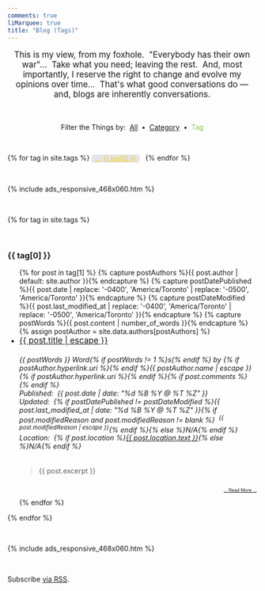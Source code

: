 ```yaml
---
comments: true
liMarquee: true
title: "Blog (Tags)"
---
```


<style>
  .post-tag {
    background: rgba(79, 94, 104, 0.15);
    border-radius: 4px;
    color: rgb(255, 204, 0);
    display: inline-block;
    font-size: 90%;
    margin-right: .5rem;
    padding: 0 .5rem;
  }

  .post-tag:before {
    content: "\f02b";
    font-family: FontAwesome;
    padding-right: .5em;
  }

  .post-tag:hover {
    background: rgb(143, 200, 71);
    color: rgb(79, 94, 104);
    font-weight: bolder;
    text-decoration: none;
  }
</style>
<p class="liMarquee mWrap" style="font-size: larger; text-align: center;">
  This is my view, from my foxhole.&nbsp; &quot;Everybody has their own war&quot;&hellip;&nbsp; Take what you need; leaving the rest.&nbsp; And, most
  importantly, I reserve the right to change and evolve my opinions over time&hellip;&nbsp; That's what good conversations do &#8212; and, blogs are
  inherently conversations.
</p>
<p>
  &nbsp;
</p>
<p style="text-align: center;">
  Filter the Things by:&nbsp;
  <a href="{{ site.url }}/blog" rel="me" title="">All</a>&nbsp;
  &bull;&nbsp; <a href="{{ site.url }}/blog/categories" rel="me" title="">Category</a>&nbsp;
  &bull;&nbsp; <span style="color: rgb(143, 200, 71);">Tag</span>
</p>
<p>
  &nbsp;
</p>
<div class="tags-expo">
  <div class="tags-expo-list">
    {% for tag in site.tags %}
    <a class="post-tag" href="{{ site.url }}{{ page.url }}#{{ tag[0] | slugify }}" rel="me" title="">{{ tag[0] }}</a>
    {% endfor %}
  </div>
  <p>
    &nbsp;
  </p>
  {% include ads_responsive_468x060.htm %}
  <p>
    &nbsp;
  </p>
  <div class="h-feed tags-expo-section">
    <div style="display: none;">
      <p class="p-name">
        {% if page.title %}{{ page.title }} :: {% endif %}{{ site.title | default: site.github.repository_name }}
      </p>
      <a class="u-url" href="{{ site.url }}{{ page.url }}" rel="me">{{ site.url }}{{ page.url }}</a>
    </div>
    {% for tag in site.tags %}
    <p>
      &nbsp;
    </p>
    <h3 id="{{ tag[0] | slugify }}">
      {{ tag[0] }}
    </h3>
    <ul class="tags-expo-posts">
      {% for post in tag[1] %}
      {% capture postAuthors %}{{ post.author | default: site.author }}{% endcapture %}
      {% capture postDatePublished %}{{ post.date | replace: '-0400', 'America/Toronto' | replace: '-0500', 'America/Toronto' }}{% endcapture %}
      {% capture postDateModified %}{{ post.last_modified_at | replace: '-0400', 'America/Toronto' | replace: '-0500', 'America/Toronto' }}{% endcapture %}
      {% capture postWords %}{{ post.content | number_of_words }}{% endcapture %}
      {% assign postAuthor = site.data.authors[postAuthors] %}
      <li>
        <article class="h-entry">
          <div style="display: none;">
            <p class="p-name">
              {{ post.title | escape }}
            </p>
            <p class="u-uid">
              {{ post.url }}
            </p>
          </div>
          <span style="font-size: larger;">
            <a class="u-url" href="{{ site.url }}{{ post.url }}" rel="me">{{ post.title | escape }}</a>
          </span>
          <h6>
            <span style="float: right;">
              {{ postWords }} Word{% if postWords != 1 %}s{% endif %}
              by {% if postAuthor.hyperlink.uri %}<a {% if postAuthor.hyperlink.hcard %}class="h-card p-author" {% endif %}href="{{ postAuthor.hyperlink.uri }}" {% if postAuthors != "jwds" %}{% if postAuthor.hyperlink.hcard %}rel="author external" {% endif %}target="_blank"{% else %}rel="author me"{% endif %} title="{{ postAuthor.hyperlink.title | escape }}">{% endif %}<span {% if postAuthor.hyperlink.hcard != true %}class="p-author" {% endif %}style="font-size: larger;">{{ postAuthor.name | escape }}</span>{% if postAuthor.hyperlink.uri %}</a>{% endif %}{% if post.comments %}<br />
              <a data-disqus-identifier="{{ post.url }}" href="{{ site.url }}{{ post.url }}#disqus_thread" rel="me" title=""></a>{% endif %}
            </span>
            Published:&nbsp; <time class="dt-published" datetime="{{ post.date | date_to_xmlschema }}">{{ post.date | date: "%d %B %Y @ %T %Z" }}</time><br />
            Updated:&nbsp; {% if postDatePublished != postDateModified %}<time class="dt-updated" datetime="{{ post.last_modified_at | date_to_xmlschema }}">{{ post.last_modified_at | date: "%d %B %Y @ %T %Z" }}</time>{% if post.modifiedReason and post.modifiedReason != blank %}&nbsp; <sup>{{ post.modifiedReason | escape }}</sup>{% endif %}{% else %}N/A{% endif %}<br />
            Location:&nbsp; {% if post.location %}<span class="h-geo p-location"><data class="p-altitude" value="{{ post.location.altitude }}"></data><data class="p-latitude" value="{{ post.location.latitude }}"></data><data class="p-longitude" value="{{ post.location.longitude }}"></data><a href="{{ site.uri.googleMaps }}/{{ post.location.latitude }},{{ post.location.longitude }}" rel="external" target="_blank" title="{{ post.location.latitude }}, {{ post.location.longitude }}">{{ post.location.text }}</a></span>{% else %}N/A{% endif %}
          </h6>
          <blockquote cite="{{ site.url }}{{ post.url }}" class="p-summary">
            {{ post.excerpt }}
          </blockquote>
          <div style="font-size: xx-small; text-align: right;">
            &nbsp;<br />
            <a href="{{ site.url }}{{ post.url }}" rel="me" title="">&hellip; Read More &hellip;</a><br />
            &nbsp;
          </div>
        </article>
      </li>
      {% endfor %}
    </ul>
    {% endfor %}
  </div>
</div>
<p>
  &nbsp;
</p>
{% include ads_responsive_468x060.htm %}
<p>
  &nbsp;
</p>
<p class="rss-subscribe">
  Subscribe <a href="{{ site.url }}/feed.xml" rel="me" title="">via RSS</a>.
</p>
